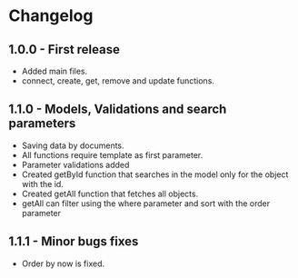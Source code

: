 # Changelog

## 1.0.0 - First release
- Added main files.
- connect, create, get, remove and update functions.

## 1.1.0 - Models, Validations and search parameters
- Saving data by documents.
- All functions require template as first parameter.
- Parameter validations added
- Created getById function that searches in the model only for the object with the id.
- Created getAll function that fetches all objects.
- getAll can filter using the where parameter and sort with the order parameter

## 1.1.1 - Minor bugs fixes
- Order by now is fixed.
